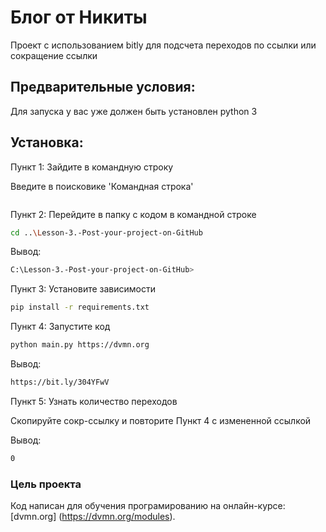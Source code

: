 # Блог от Никиты

Проект с использованием bitly для подсчета переходов по ссылки или сокращение ссылки 

## Предварительные условия:

Для запуска у вас уже должен быть установлен  python 3

## Установка:

Пункт 1: Зайдите в командную строку 

Введите в поисковике 'Командная строка'

```bash
```

Пункт 2: Перейдите в папку с кодом в командной строке

```bash
cd ..\Lesson-3.-Post-your-project-on-GitHub
```

Вывод:

```bash
C:\Lesson-3.-Post-your-project-on-GitHub>
```

Пункт 3: Установите зависимости

```bash
pip install -r requirements.txt
```

Пункт 4: Запустите код

```bash
python main.py https://dvmn.org
```
 
Вывод:

```bash
https://bit.ly/304YFwV
```                                                                                                                               

Пункт 5: Узнать количество переходов

Скопируйте сокр-ссылку и повторите Пункт 4 с измененной ссылкой       

Вывод:

```bash
0 
```   

### Цель проекта

Код написан для обучения програмированию на онлайн-курсе:[dvmn.org] (https://dvmn.org/modules).
